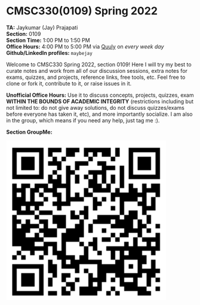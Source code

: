 # CMSC330(0109) Spring 2022

**TA:** Jaykumar (Jay) Prajapati  
**Section:** 0109  
**Section Time:** 1:00 PM to 1:50 PM  
**Office Hours:** 4:00 PM to 5:00 PM via [Quuly](www.quuly.com) on _every week day_  
**Github/LinkedIn profiles:** `maybejay`

Welcome to CMSC330 Spring 2022, section 0109! Here I will try my best to curate notes and work from all of our discussion sessions, extra notes for exams, quizzes, and projects, reference links, free tools, etc. Feel free to clone or fork it, contribute to it, or raise issues in it.

**Unofficial Office Hours:** Use it to discuss concepts, projects, quizzes, exam **WITHIN THE BOUNDS OF ACADEMIC INTEGRITY** (restrictions including but not limited to: do not give away solutions, do not discuss quizzes/exams before everyone has taken it, etc), and more importantly socialize. I am also in the group, which means if you need any help, just tag me :).

**Section GroupMe:** 

![Join QR Code](./groupme.png)


